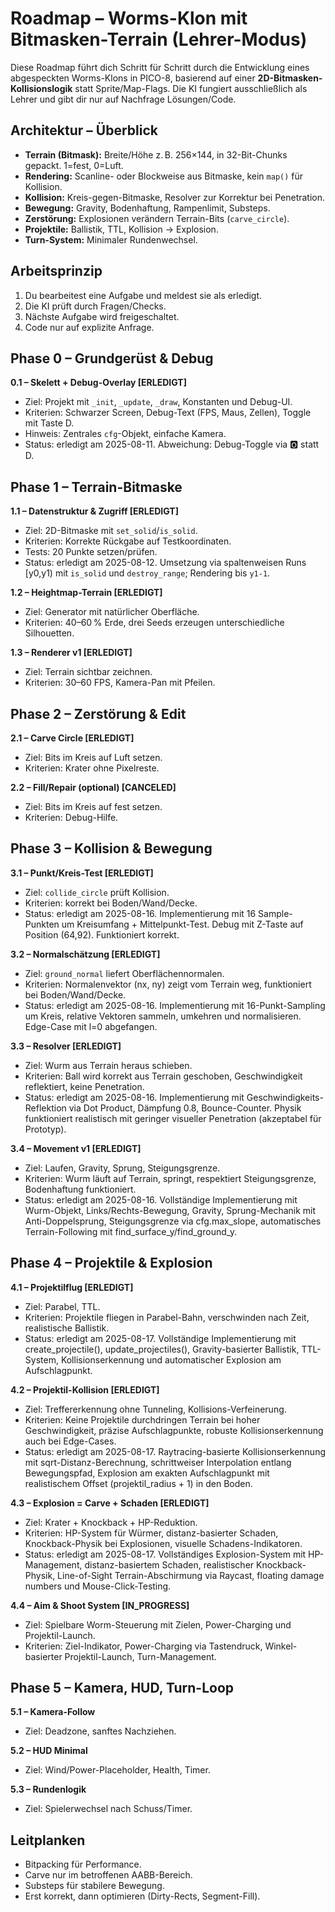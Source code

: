 # Roadmap – Worms-Klon mit Bitmasken-Terrain (Lehrer-Modus)

Diese Roadmap führt dich Schritt für Schritt durch die Entwicklung eines abgespeckten Worms-Klons in PICO-8, basierend auf einer **2D-Bitmasken-Kollisionslogik** statt Sprite/Map-Flags. Die KI fungiert ausschließlich als Lehrer und gibt dir nur auf Nachfrage Lösungen/Code.

## Architektur – Überblick

- **Terrain (Bitmask):** Breite/Höhe z. B. 256×144, in 32-Bit-Chunks gepackt. 1=fest, 0=Luft.
- **Rendering:** Scanline- oder Blockweise aus Bitmaske, kein `map()` für Kollision.
- **Kollision:** Kreis-gegen-Bitmaske, Resolver zur Korrektur bei Penetration.
- **Bewegung:** Gravity, Bodenhaftung, Rampenlimit, Substeps.
- **Zerstörung:** Explosionen verändern Terrain-Bits (`carve_circle`).
- **Projektile:** Ballistik, TTL, Kollision → Explosion.
- **Turn-System:** Minimaler Rundenwechsel.

## Arbeitsprinzip

1. Du bearbeitest eine Aufgabe und meldest sie als erledigt.
2. Die KI prüft durch Fragen/Checks.
3. Nächste Aufgabe wird freigeschaltet.
4. Code nur auf explizite Anfrage.

## Phase 0 – Grundgerüst & Debug

**0.1 – Skelett + Debug-Overlay [ERLEDIGT]**

- Ziel: Projekt mit `_init`, `_update`, `_draw`, Konstanten und Debug-UI.
- Kriterien: Schwarzer Screen, Debug-Text (FPS, Maus, Zellen), Toggle mit Taste D.
- Hinweis: Zentrales `cfg`-Objekt, einfache Kamera.
- Status: erledigt am 2025-08-11. Abweichung: Debug-Toggle via 🅾️ statt D.

## Phase 1 – Terrain-Bitmaske

**1.1 – Datenstruktur & Zugriff [ERLEDIGT]**

- Ziel: 2D-Bitmaske mit `set_solid`/`is_solid`.
- Kriterien: Korrekte Rückgabe auf Testkoordinaten.
- Tests: 20 Punkte setzen/prüfen.
- Status: erledigt am 2025-08-12. Umsetzung via spaltenweisen Runs [y0,y1) mit `is_solid` und `destroy_range`; Rendering bis `y1-1`.

**1.2 – Heightmap-Terrain [ERLEDIGT]**

- Ziel: Generator mit natürlicher Oberfläche.
- Kriterien: 40–60 % Erde, drei Seeds erzeugen unterschiedliche Silhouetten.

**1.3 – Renderer v1 [ERLEDIGT]**

- Ziel: Terrain sichtbar zeichnen.
- Kriterien: 30–60 FPS, Kamera-Pan mit Pfeilen.

## Phase 2 – Zerstörung & Edit

**2.1 – Carve Circle [ERLEDIGT]**

- Ziel: Bits im Kreis auf Luft setzen.
- Kriterien: Krater ohne Pixelreste.

**2.2 – Fill/Repair (optional) [CANCELED]**

- Ziel: Bits im Kreis auf fest setzen.
- Kriterien: Debug-Hilfe.

## Phase 3 – Kollision & Bewegung

**3.1 – Punkt/Kreis-Test [ERLEDIGT]**

- Ziel: `collide_circle` prüft Kollision.
- Kriterien: korrekt bei Boden/Wand/Decke.
- Status: erledigt am 2025-08-16. Implementierung mit 16 Sample-Punkten um Kreisumfang + Mittelpunkt-Test. Debug mit Z-Taste auf Position (64,92). Funktioniert korrekt.

**3.2 – Normalschätzung [ERLEDIGT]**

- Ziel: `ground_normal` liefert Oberflächennormalen.
- Kriterien: Normalenvektor (nx, ny) zeigt vom Terrain weg, funktioniert bei Boden/Wand/Decke.
- Status: erledigt am 2025-08-16. Implementierung mit 16-Punkt-Sampling um Kreis, relative Vektoren sammeln, umkehren und normalisieren. Edge-Case mit l=0 abgefangen.

**3.3 – Resolver [ERLEDIGT]**

- Ziel: Wurm aus Terrain heraus schieben.
- Kriterien: Ball wird korrekt aus Terrain geschoben, Geschwindigkeit reflektiert, keine Penetration.
- Status: erledigt am 2025-08-16. Implementierung mit Geschwindigkeits-Reflektion via Dot Product, Dämpfung 0.8, Bounce-Counter. Physik funktioniert realistisch mit geringer visueller Penetration (akzeptabel für Prototyp).

**3.4 – Movement v1 [ERLEDIGT]**

- Ziel: Laufen, Gravity, Sprung, Steigungsgrenze.
- Kriterien: Wurm läuft auf Terrain, springt, respektiert Steigungsgrenze, Bodenhaftung funktioniert.
- Status: erledigt am 2025-08-16. Vollständige Implementierung mit Wurm-Objekt, Links/Rechts-Bewegung, Gravity, Sprung-Mechanik mit Anti-Doppelsprung, Steigungsgrenze via cfg.max_slope, automatisches Terrain-Following mit find_surface_y/find_ground_y.

## Phase 4 – Projektile & Explosion

**4.1 – Projektilflug [ERLEDIGT]**

- Ziel: Parabel, TTL.
- Kriterien: Projektile fliegen in Parabel-Bahn, verschwinden nach Zeit, realistische Ballistik.
- Status: erledigt am 2025-08-17. Vollständige Implementierung mit create_projectile(), update_projectiles(), Gravity-basierter Ballistik, TTL-System, Kollisionserkennung und automatischer Explosion am Aufschlagpunkt.

**4.2 – Projektil-Kollision [ERLEDIGT]**

- Ziel: Treffererkennung ohne Tunneling, Kollisions-Verfeinerung.
- Kriterien: Keine Projektile durchdringen Terrain bei hoher Geschwindigkeit, präzise Aufschlagpunkte, robuste Kollisionserkennung auch bei Edge-Cases.
- Status: erledigt am 2025-08-17. Raytracing-basierte Kollisionserkennung mit sqrt-Distanz-Berechnung, schrittweiser Interpolation entlang Bewegungspfad, Explosion am exakten Aufschlagpunkt mit realistischem Offset (projektil_radius + 1) in den Boden.

**4.3 – Explosion = Carve + Schaden [ERLEDIGT]**

- Ziel: Krater + Knockback + HP-Reduktion.
- Kriterien: HP-System für Würmer, distanz-basierter Schaden, Knockback-Physik bei Explosionen, visuelle Schadens-Indikatoren.
- Status: erledigt am 2025-08-17. Vollständiges Explosion-System mit HP-Management, distanz-basiertem Schaden, realistischer Knockback-Physik, Line-of-Sight Terrain-Abschirmung via Raycast, floating damage numbers und Mouse-Click-Testing.

**4.4 – Aim & Shoot System [IN_PROGRESS]**

- Ziel: Spielbare Worm-Steuerung mit Zielen, Power-Charging und Projektil-Launch.
- Kriterien: Ziel-Indikator, Power-Charging via Tastendruck, Winkel-basierter Projektil-Launch, Turn-Management.

## Phase 5 – Kamera, HUD, Turn-Loop

**5.1 – Kamera-Follow**

- Ziel: Deadzone, sanftes Nachziehen.

**5.2 – HUD Minimal**

- Ziel: Wind/Power-Placeholder, Health, Timer.

**5.3 – Rundenlogik**

- Ziel: Spielerwechsel nach Schuss/Timer.

## Leitplanken

- Bitpacking für Performance.
- Carve nur im betroffenen AABB-Bereich.
- Substeps für stabilere Bewegung.
- Erst korrekt, dann optimieren (Dirty-Rects, Segment-Fill).
